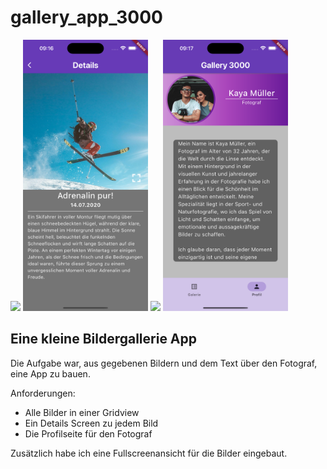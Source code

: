 # gallery_app_3000

<img src="screenshots/gallery_screen.png" width="200" > <img src="screenshots/details_screen.png" width="200" /> <img src="screenshots/image_fullscreen.png" width="200" /> <img src="screenshots/profile_screen.png" width="200" />

## Eine kleine Bildergallerie App

Die Aufgabe war, aus gegebenen Bildern und dem Text über den Fotograf, eine App zu bauen.<br />

Anforderungen:
 - Alle Bilder in einer Gridview
 - Ein Details Screen zu jedem Bild
 - Die Profilseite für den Fotograf

Zusätzlich habe ich eine Fullscreenansicht für die Bilder eingebaut.  
